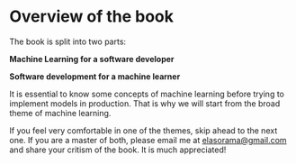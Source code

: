 # Overview of the book 

The book is split into two parts:

**Machine Learning for a software developer**

**Software development for a machine learner** 

It is essential to know some concepts of machine learning before trying to implement models in production. That is why we will start from the broad theme of machine learning. 

If you feel very comfortable in one of the themes, skip ahead to the next one. If you are a master of both, please email me at elasorama@gmail.com and share your critism of the book. It is much appreciated! 
